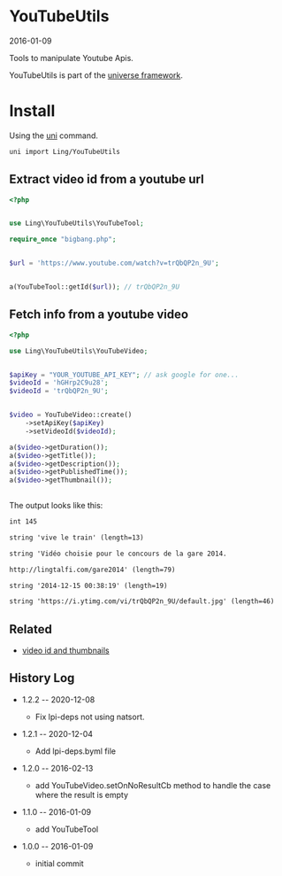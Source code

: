 YouTubeUtils
=================
2016-01-09




Tools to manipulate Youtube Apis.



YouTubeUtils is part of the [universe framework](https://github.com/karayabin/universe-snapshot).


Install
==========
Using the [uni](https://github.com/lingtalfi/universe-naive-importer) command.
```bash
uni import Ling/YouTubeUtils
```



Extract video id from a youtube url
---------------------------------------


```php
<?php


use Ling\YouTubeUtils\YouTubeTool;

require_once "bigbang.php";


$url = 'https://www.youtube.com/watch?v=trQbQP2n_9U';


a(YouTubeTool::getId($url)); // trQbQP2n_9U
```




Fetch info from a youtube video 
----------------------


```php
<?php

use Ling\YouTubeUtils\YouTubeVideo;


$apiKey = "YOUR_YOUTUBE_API_KEY"; // ask google for one...
$videoId = 'hGHrp2C9u28';
$videoId = 'trQbQP2n_9U';


$video = YouTubeVideo::create()
    ->setApiKey($apiKey)
    ->setVideoId($videoId);

a($video->getDuration());
a($video->getTitle());
a($video->getDescription());
a($video->getPublishedTime());
a($video->getThumbnail());
    
```

The output looks like this:

```html
int 145

string 'vive le train' (length=13)

string 'Vidéo choisie pour le concours de la gare 2014.

http://lingtalfi.com/gare2014' (length=79)

string '2014-12-15 00:38:19' (length=19)

string 'https://i.ytimg.com/vi/trQbQP2n_9U/default.jpg' (length=46)

```





Related
------------

- [video id and thumbnails](https://github.com/lingtalfi/video-ids-and-thumbnails)




History Log
------------------

- 1.2.2 -- 2020-12-08

    - Fix lpi-deps not using natsort.

- 1.2.1 -- 2020-12-04

    - Add lpi-deps.byml file

- 1.2.0 -- 2016-02-13

    - add YouTubeVideo.setOnNoResultCb method to handle the case where the result is empty
    
- 1.1.0 -- 2016-01-09

    - add YouTubeTool
    
- 1.0.0 -- 2016-01-09

    - initial commit
    
    